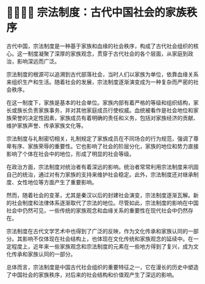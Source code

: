  # 👨‍👩‍👧‍👦 宗法制度：古代中国社会的家族秩序

古代中国，宗法制度是一种基于家族和血缘的社会秩序，构成了古代社会组织的核心。这一制度凝聚了深厚的家族观念，贯穿于古代社会的各个层面，从家庭到政治，影响深远而广泛。

宗法制度的根源可以追溯到古代部落社会，当时人们以家族为单位，依靠血缘关系来组织生产和生活。随着社会的发展，宗法制度逐渐演变成为一种复杂而严密的社会秩序。

在这一制度下，家族是基本的社会单位。家族内部有着严格的等级和组织结构，家长或族长负责家族事务，并对其他家庭成员行使权威。血统被看作是社会地位和家族荣誉的决定性因素，家族成员有着明确的责任和义务，包括对家族经济的贡献、维护家族声誉、传承家族文化等。

宗法制度与礼制密切相关，礼制规定了家族成员在不同场合的行为规范，强调了尊卑有序、家族荣辱的重要性。它也影响了社会的阶层分化，家族的地位和势力直接影响了个体在社会中的地位，形成了明显的社会等级。

在政治方面，宗法制度对统治者有着深远的影响。统治者常常利用宗法制度来巩固自己的统治，通过对有力家族的支持来维护社会稳定。此外，宗法制度还对继承制度、女性地位等方面产生了重要影响。

然而，随着社会的变革，尤其是秦汉以后的封建社会演变，宗法制度逐渐瓦解。新的社会制度和法律体系逐渐取代了宗法的地位。尽管如此，宗法制度的影响在中国社会中仍然可见，一些传统的家族观念和血缘关系的重要性在现代社会中仍然存在。

宗法制度在古代文学艺术中也得到了广泛的反映，作为文化传承和家族认同的一部分。其影响不仅体现在社会结构上，也体现在文化传统和家族观念的延续中。在一定程度上，近年来一些家族观念和宗法制度的元素在一些地方得到了复兴，成为文化传承和家族认同的一部分。

总体而言，宗法制度是中国古代社会组织的重要特征之一，它在漫长的历史中塑造了中国社会的家族秩序，对后来的社会结构和价值观产生了深远的影响。